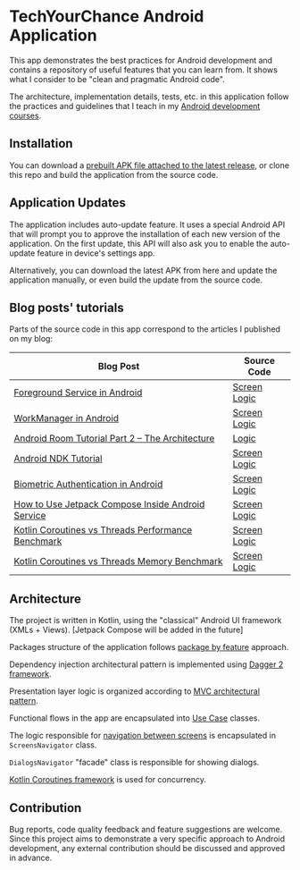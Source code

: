 # TechYourChance Android Application
This app demonstrates the best practices for Android development and contains a repository of useful features that you can learn from. It shows what I consider to be "clean and pragmatic Android code".

The architecture, implementation details, tests, etc. in this application follow the practices and guidelines that I teach in my [Android development courses](https://www.techyourchance.com/courses/).

## Installation

You can download a [prebuilt APK file attached to the latest release](https://github.com/techyourchance/TechYourChance-Android-Application/releases/latest), or clone this repo and build the application from the source code.

## Application Updates

The application includes auto-update feature. It uses a special Android API that will prompt you to approve the installation of each new version of the application. On the first update, this API will also ask you to enable the auto-update feature in device's settings app.

Alternatively, you can download the latest APK from here and update the application manually, or even build the update from the source code.

## Blog posts' tutorials

Parts of the source code in this app correspond to the articles I published on my blog:

| **Blog Post** | **Source Code** |
|---------------|-----------------|
| [Foreground Service in Android](https://www.techyourchance.com/foreground-service-in-android/) | [Screen](app/src/main/java/com/techyourchance/android/screens/foregroundservice) <br> [Logic](app/src/main/java/com/techyourchance/android/backgroundwork/foregroundservice) |
| [WorkManager in Android](https://www.techyourchance.com/work-manager-android-tutorial/) | [Screen](app/src/main/java/com/techyourchance/android/screens/workmanager) <br> [Logic](app/src/main/java/com/techyourchance/android/backgroundwork/workmanager) |
| [Android Room Tutorial Part 2 – The Architecture](https://www.techyourchance.com/android-room-tutorial-architecture/) | [Logic](https://github.com/techyourchance/TechYourChance-Android-Application/tree/master/database/src/main/java/com/techyourchance/android/database) |
| [Android NDK Tutorial](https://www.techyourchance.com/android-ndk-tutorial/) | [Screen](app/src/main/java/com/techyourchance/android/screens/ndkbasics) <br> [Logic](app/src/main/java/com/techyourchance/android/ndk) |
| [Biometric Authentication in Android](https://www.techyourchance.com/biometric-authentication-in-android/) | [Screen](app/src/main/java/com/techyourchance/android/screens/biometricauth) <br> [Logic](app/src/main/java/com/techyourchance/android/biometric) |
| [How to Use Jetpack Compose Inside Android Service](https://www.techyourchance.com/jetpack-compose-inside-android-service/) | [Screen](https://github.com/techyourchance/TechYourChance-Android-Application/tree/master/app/src/main/java/com/techyourchance/android/screens/composeoverlay) <br> [Logic](https://github.com/techyourchance/TechYourChance-Android-Application/tree/master/app/src/main/java/com/techyourchance/android/overlay) |
| [Kotlin Coroutines vs Threads Performance Benchmark](https://www.techyourchance.com/kotlin-coroutines-vs-threads-performance-benchmark/) | [Screen](app/src/main/java/com/techyourchance/android/screens/benchmarks/backgroundtasksstartupbenchmark) <br> [Logic](app/src/main/java/com/techyourchance/android/backgroundtasksbenchmark/startup) |
| [Kotlin Coroutines vs Threads Memory Benchmark](https://www.techyourchance.com/kotlin-coroutines-vs-threads-memory-benchmark/) | [Screen](app/src/main/java/com/techyourchance/android/screens/benchmarks/backgroundtasksmemorybenchmark) <br> [Logic](app/src/main/java/com/techyourchance/android/backgroundtasksbenchmark/memory) |


## Architecture

The project is written in Kotlin, using the "classical" Android UI framework (XMLs + Views). \[Jetpack Compose will be added in the future\]

Packages structure of the application follows [package by feature](https://www.techyourchance.com/popular-package-structures/) approach.

Dependency injection architectural pattern is implemented using [Dagger 2 framework](https://www.techyourchance.com/courses/android-dependency-injection-with-dagger-and-hilt/).

Presentation layer logic is organized according to [MVC architectural pattern](https://www.techyourchance.com/mvc-android-1/).

Functional flows in the app are encapsulated into [Use Case](https://www.techyourchance.com/how-to-use-case-interactor-kotlin/) classes.

The logic responsible for [navigation between screens](https://www.techyourchance.com/navigation-between-screens-android/) is encapsulated in `ScreensNavigator` class.

`DialogsNavigator` "facade" class is responsible for showing dialogs.

[Kotlin Coroutines framework](https://www.techyourchance.com/courses/kotlin-coroutines-in-android-course/) is used for concurrency.

## Contribution

Bug reports, code quality feedback and feature suggestions are welcome. Since this project aims to demonstrate a very specific approach to Android development, any external contribution should be discussed and approved in advance.
